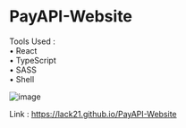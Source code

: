 # PayAPI-Website

Tools Used :  
  • React  
  • TypeScript  
  • SASS  
  • Shell  
  
![image](https://user-images.githubusercontent.com/100687592/234354417-b4805b86-c902-4de0-8bfc-0dbfc9d87a58.png)

Link : https://lack21.github.io/PayAPI-Website

